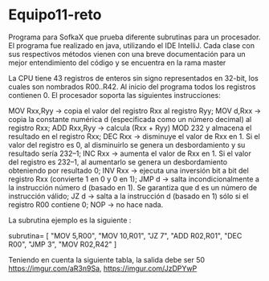 # Equipo11-reto

Programa para SofkaX que prueba diferente subrutinas para un procesador. El programa fue realizado en java, utilizando el IDE IntelliJ. Cada clase con sus respectivos
métodos vienen con una breve documentación para un mejor entendimiento del código y se encuentra en la rama master

La CPU tiene 43 registros de enteros sin signo representados en 32-bit, los cuales son nombrados R00..R42. Al inicio del programa todos los registros contienen 0. 
El procesador soporta las siguientes instrucciones:

MOV Rxx,Ryy → copia el valor del registro Rxx al registro Ryy;
MOV d,Rxx → copia la constante numérica d (especificada como un número decimal) al registro Rxx;
ADD Rxx,Ryy → calcula (Rxx + Ryy) MOD 232 y almacena el resultado en el registro Rxx;
DEC Rxx → disminuye el valor de Rxx en 1. Si el valor del registro es 0, al disminuirlo se genera un desbordamiento y su resultado sería 232–1;
INC Rxx → aumenta el valor de Rxx en 1. Si el valor del registro es 232–1, al aumentarlo se genera un desbordamiento obteniendo por resultado 0;
INV Rxx → ejecuta una inversión bit a bit del registro Rxx (convierte 1 en 0 y 0 en 1);
JMP d   → salta incondicionalmente a la instrucción número d (basado en 1). Se garantiza que d es un número de instrucción válido;
JZ d    → salta a la instrucción d (basado en 1) sólo si el registro R00 contiene 0;
NOP     → no hace nada.

La subrutina ejemplo es la siguiente :

subrutina= [
  "MOV 5,R00",
  "MOV 10,R01",
  "JZ 7",
  "ADD R02,R01",
  "DEC R00",
  "JMP 3",
  "MOV R02,R42"
]

Teniendo en cuenta la siguiente tabla, la salida debe ser 50
https://imgur.com/aR3n9Sa, https://imgur.com/JzDPYwP







